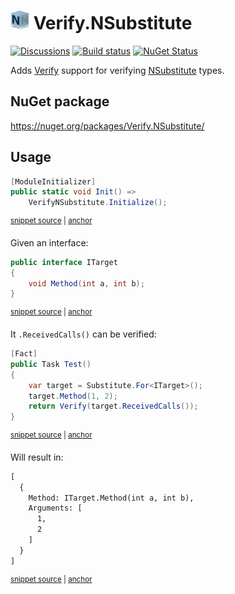 # <img src="/src/icon.png" height="30px"> Verify.NSubstitute

[![Discussions](https://img.shields.io/badge/Verify-Discussions-yellow?svg=true&label=)](https://github.com/orgs/VerifyTests/discussions)
[![Build status](https://ci.appveyor.com/api/projects/status/2yqj2feuuhlb1kf0?svg=true)](https://ci.appveyor.com/project/SimonCropp/Verify-NSubstitute)
[![NuGet Status](https://img.shields.io/nuget/v/Verify.NSubstitute.svg)](https://www.nuget.org/packages/Verify.NSubstitute/)

Adds [Verify](https://github.com/VerifyTests/Verify) support for verifying [NSubstitute](https://nsubstitute.github.io/) types.


## NuGet package

https://nuget.org/packages/Verify.NSubstitute/


## Usage

<!-- snippet: enable -->
<a id='snippet-enable'></a>
```cs
[ModuleInitializer]
public static void Init() =>
    VerifyNSubstitute.Initialize();
```
<sup><a href='/src/Tests/ModuleInitializer.cs#L3-L9' title='Snippet source file'>snippet source</a> | <a href='#snippet-enable' title='Start of snippet'>anchor</a></sup>
<!-- endSnippet -->


Given an interface:

<!-- snippet: ITarget.cs -->
<a id='snippet-ITarget.cs'></a>
```cs
public interface ITarget
{
    void Method(int a, int b);
}
```
<sup><a href='/src/Tests/ITarget.cs#L1-L4' title='Snippet source file'>snippet source</a> | <a href='#snippet-ITarget.cs' title='Start of snippet'>anchor</a></sup>
<!-- endSnippet -->

It `.ReceivedCalls()` can be verified:

<!-- snippet: ReceivedCalls -->
<a id='snippet-receivedcalls'></a>
```cs
[Fact]
public Task Test()
{
    var target = Substitute.For<ITarget>();
    target.Method(1, 2);
    return Verify(target.ReceivedCalls());
}
```
<sup><a href='/src/Tests/Tests.cs#L6-L16' title='Snippet source file'>snippet source</a> | <a href='#snippet-receivedcalls' title='Start of snippet'>anchor</a></sup>
<!-- endSnippet -->

Will result in:

<!-- snippet: Tests.Test.verified.txt -->
<a id='snippet-Tests.Test.verified.txt'></a>
```txt
[
  {
    Method: ITarget.Method(int a, int b),
    Arguments: [
      1,
      2
    ]
  }
]
```
<sup><a href='/src/Tests/Tests.Test.verified.txt#L1-L9' title='Snippet source file'>snippet source</a> | <a href='#snippet-Tests.Test.verified.txt' title='Start of snippet'>anchor</a></sup>
<!-- endSnippet -->
